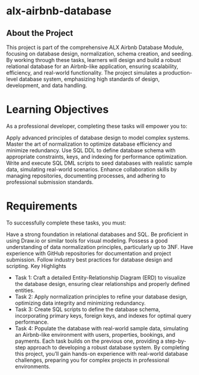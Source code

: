 # alx-airbnb-database
## About the Project
This project is part of the comprehensive ALX Airbnb Database Module, focusing on database design, normalization, schema creation, and seeding. By working through these tasks, learners will design and build a robust relational database for an Airbnb-like application, ensuring scalability, efficiency, and real-world functionality. The project simulates a production-level database system, emphasizing high standards of design, development, and data handling.

# Learning Objectives
As a professional developer, completing these tasks will empower you to:

Apply advanced principles of database design to model complex systems.
Master the art of normalization to optimize database efficiency and minimize redundancy.
Use SQL DDL to define database schema with appropriate constraints, keys, and indexing for performance optimization.
Write and execute SQL DML scripts to seed databases with realistic sample data, simulating real-world scenarios.
Enhance collaboration skills by managing repositories, documenting processes, and adhering to professional submission standards.
# Requirements
To successfully complete these tasks, you must:

Have a strong foundation in relational databases and SQL.
Be proficient in using Draw.io or similar tools for visual modeling.
Possess a good understanding of data normalization principles, particularly up to 3NF.
Have experience with GitHub repositories for documentation and project submission.
Follow industry best practices for database design and scripting.
Key Highlights
* Task 1: Craft a detailed Entity-Relationship Diagram (ERD) to visualize the database design, ensuring clear relationships and properly defined entities.
* Task 2: Apply normalization principles to refine your database design, optimizing data integrity and minimizing redundancy.
* Task 3: Create SQL scripts to define the database schema, incorporating primary keys, foreign keys, and indexes for optimal query performance.
* Task 4: Populate the database with real-world sample data, simulating an Airbnb-like environment with users, properties, bookings, and payments.
Each task builds on the previous one, providing a step-by-step approach to developing a robust database system. By completing this project, you’ll gain hands-on experience with real-world database challenges, preparing you for complex projects in professional environments.